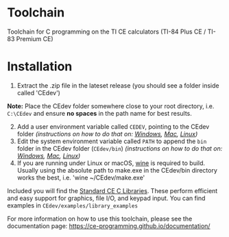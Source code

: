 # Toolchain
Toolchain for C programming on the TI CE calculators (TI-84 Plus CE / TI-83 Premium CE)

# Installation
1. Extract the .zip file in the lateset release (you should see a folder inside called 'CEdev')
   
**Note:** Place the CEdev folder somewhere close to your root directory, i.e. `C:\CEdev` and ensure **no spaces** in the path name for best results.

2. Add a user environment variable called `CEDEV`, pointing to the CEdev folder _(instructions on how to do that on: [Windows](http://www.computerhope.com/issues/ch000549.htm), [Mac](http://stackoverflow.com/a/7502061/378298), [Linux](http://unix.stackexchange.com/a/117470))_
3. Edit the system environment variable called `PATH` to append the `bin` folder in the CEdev folder (`CEdev/bin`) _(instructions on how to do that on: [Windows](http://www.computerhope.com/issues/ch000549.htm), [Mac](http://stackoverflow.com/a/7502061/378298), [Linux](http://unix.stackexchange.com/a/117470))_
4. If you are running under Linux or macOS, [wine](https://www.winehq.org/) is required to build. Usually using the absolute path to make.exe in the CEdev/bin directory works the best, i.e. 'wine ~/CEdev/make.exe'

Included you will find the [Standard CE C Libraries](https://github.com/CE-Programming/libraries/releases/latest). These perform efficient and easy support for graphics, file I/O, and keypad input. You can find examples in `CEdev/examples/library_examples`

For more information on how to use this toolchain, please see the documentation page:
https://ce-programming.github.io/documentation/
